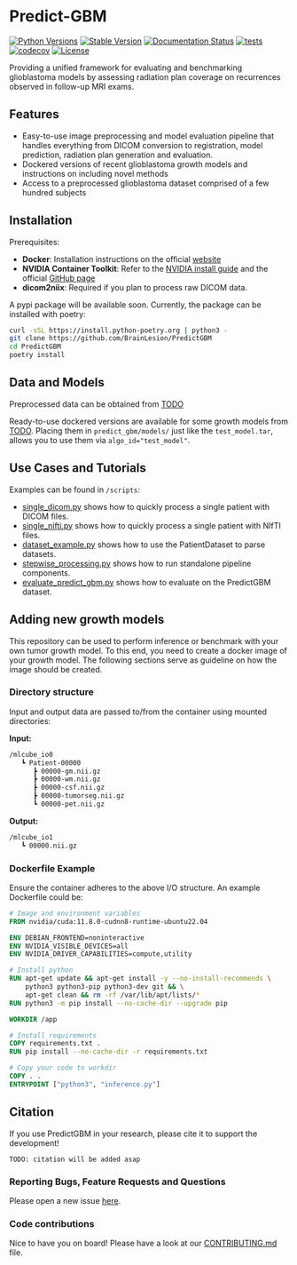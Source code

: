 # Predict-GBM

[![Python Versions](https://img.shields.io/pypi/pyversions/predict-gbm)](https://pypi.org/project/predict-gbm/)
[![Stable Version](https://img.shields.io/pypi/v/predict-gbm?label=stable)](https://pypi.python.org/pypi/predict-gbm/)
[![Documentation Status](https://readthedocs.org/projects/predict-gbm/badge/?version=latest)](http://predict-gbm.readthedocs.io/?badge=latest)
[![tests](https://github.com/BrainLesion/PredictGBM/actions/workflows/tests.yml/badge.svg)](https://github.com/BrainLesion/PredictGBM/actions/workflows/tests.yml)
[![codecov](https://codecov.io/gh/BrainLesion/predict-gbm/graph/badge.svg?token=A7FWUKO9Y4)](https://codecov.io/gh/BrainLesion/predict-gbm)
[![License](https://img.shields.io/badge/License-Apache%202.0-blue.svg)](https://opensource.org/licenses/Apache-2.0)

Providing a unified framework for evaluating and benchmarking glioblastoma models by assessing radiation plan coverage on recurrences observed in follow-up MRI exams.
## Features
- Easy-to-use image preprocessing and model evaluation pipeline that handles everything from DICOM conversion to registration, model prediction, radiation plan generation and evaluation.
- Dockered versions of recent glioblastoma growth models and instructions on including novel methods
- Access to a preprocessed glioblastoma dataset comprised of a few hundred subjects


## Installation

Prerequisites:
- **Docker**: Installation instructions on the official [website](https://docs.docker.com/get-docker/)
- **NVIDIA Container Toolkit**: Refer to the [NVIDIA install guide](https://docs.nvidia.com/datacenter/cloud-native/container-toolkit/latest/install-guide.html) and the official [GitHub page](https://github.com/NVIDIA/nvidia-container-toolkit)
- **dicom2niix**: Required if you plan to process raw DICOM data.

A pypi package will be available soon. Currently, the package can be installed with poetry:

```bash
curl -sSL https://install.python-poetry.org | python3 -
git clone https://github.com/BrainLesion/PredictGBM
cd PredictGBM
poetry install
```

## Data and Models

Preprocessed data can be obtained from [TODO]()

Ready-to-use dockered versions are available for some growth models from [TODO](). Placing them in `predict_gbm/models/` just like the `test_model.tar`, allows you to use them via `algo_id="test_model"`. 

## Use Cases and Tutorials

Examples can be found in `/scripts`:

- [single_dicom.py](scripts/single_dicom.py) shows how to quickly process a single patient with DICOM files.
- [single_nifti.py](scripts/single_nifti.py) shows how to quickly process a single patient with NIfTI files.
- [dataset_example.py](scripts/dataset_example.py) shows how to use the PatientDataset to parse datasets.
- [stepwise_processing.py](scripts/stepwise_processing.py) shows how to run standalone pipeline components.
- [evaluate_predict_gbm.py](scripts/evaluate_predict_gbm.py) shows how to evaluate on the PredictGBM dataset.


## Adding new growth models

This repository can be used to perform inference or benchmark with your own tumor growth model. To this end, you need to create a docker image of your growth model. The following sections serve as guideline on how the image should be created. 

### Directory structure

Input and output data are passed to/from the container using mounted directories:

**Input:**

```bash
/mlcube_io0
   ┗ Patient-00000
      ┣ 00000-gm.nii.gz
      ┣ 00000-wm.nii.gz
      ┣ 00000-csf.nii.gz
      ┣ 00000-tumorseg.nii.gz
      ┗ 00000-pet.nii.gz
```

**Output:**

```bash
/mlcube_io1
   ┗ 00000.nii.gz
```

### Dockerfile Example

Ensure the container adheres to the above I/O structure. An example Dockerfile could be:

```dockerfile
# Image and environment variables
FROM nvidia/cuda:11.8.0-cudnn8-runtime-ubuntu22.04

ENV DEBIAN_FRONTEND=noninteractive
ENV NVIDIA_VISIBLE_DEVICES=all
ENV NVIDIA_DRIVER_CAPABILITIES=compute,utility

# Install python
RUN apt-get update && apt-get install -y --no-install-recommends \
    python3 python3-pip python3-dev git && \
    apt-get clean && rm -rf /var/lib/apt/lists/*
RUN python3 -m pip install --no-cache-dir --upgrade pip

WORKDIR /app

# Install requirements
COPY requirements.txt .
RUN pip install --no-cache-dir -r requirements.txt

# Copy your code to workdir
COPY . .
ENTRYPOINT ["python3", "inference.py"]
```

## Citation

If you use PredictGBM in your research, please cite it to support the development!

```
TODO: citation will be added asap
```

### Reporting Bugs, Feature Requests and Questions

Please open a new issue [here](https://github.com/BrainLesion/PredictGBM/issues).

### Code contributions

Nice to have you on board! Please have a look at our [CONTRIBUTING.md](CONTRIBUTING.md) file.
